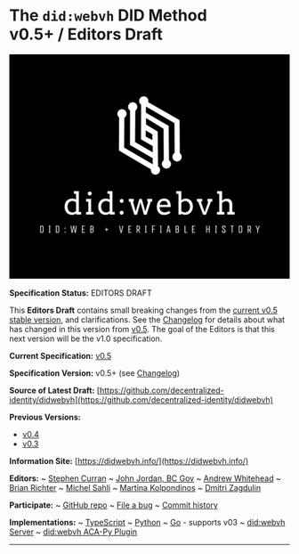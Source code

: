 The `did:webvh` DID Method<br>v0.5+ / Editors Draft
==================

![did:webvh Logo](https://raw.githubusercontent.com/decentralized-identity/didwebvh/refs/heads/main/didwebvh.jpg)

**Specification Status:** EDITORS DRAFT

This **Editors Draft** contains small breaking changes from the [current v0.5 stable version](../), and clarifications. See the [Changelog](#didwebvh-version-changelog) for details about what has changed in this version from [v0.5](../). The goal of the Editors is that this next version will be the v1.0 specification.

**Current Specification:** [v0.5](../)

**Specification Version:** v0.5+ (see [Changelog](#didwebvh-version-changelog))

**Source of Latest Draft:**
  [https://github.com/decentralized-identity/didwebvh](https://github.com/decentralized-identity/didwebvh)

**Previous Versions:**

- [v0.4](../v0.4)
- [v0.3](../v0.3)

**Information Site:**
  [https://didwebvh.info/](https://didwebvh.info/)

**Editors:**
~ [Stephen Curran](https://github.com/swcurran)
~ [John Jordan, BC Gov](https://github.com/jljordan42)
~ [Andrew Whitehead](https://github.com/andrewwhitehead)
~ [Brian Richter](https://github.com/brianorwhatever)
~ [Michel Sahli](https://github.com/bj-ms)
~ [Martina Kolpondinos](https://github.com/martipos)
~ [Dmitri Zagdulin](https://github.com/dmitrizagidulin)

**Participate:**
~ [GitHub repo](https://github.com/decentralized-identity/didwebvh)
~ [File a bug](https://github.com/decentralized-identity/didwebvh/issues)
~ [Commit history](https://github.com/decentralized-identity/didwebvh/commits/main)

**Implementations:**
~ [TypeScript]
~ [Python]
~ [Go] - supports v03
~ [did:webvh Server]
~ [did:webvh ACA-Py Plugin]

[TypeScript]: https://github.com/decentralized-identity/trustdidweb-ts
[Python]: https://github.com/decentralized-identity/trustdidweb-py
[Go]: https://github.com/nuts-foundation/trustdidweb-go
[did:webvh Server]: https://github.com/decentralized-identity/trustdidweb-server-py
[did:webvh ACA-Py Plugin]: https://github.com/openwallet-foundation/acapy-plugins/pull/1377 

------------------------------------
